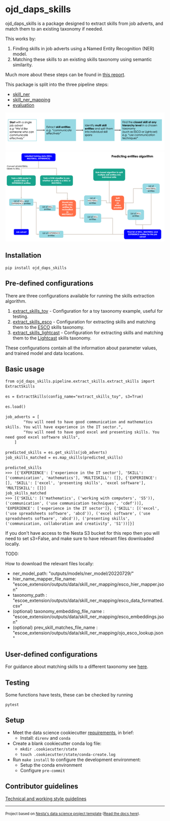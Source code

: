 # ojd_daps_skills

ojd_daps_skills is a package designed to extract skills from job adverts, and match them to an existing taxonomy if needed.

This works by:

1. Finding skills in job adverts using a Named Entity Recognition (NER) model.
2. Matching these skills to an existing skills taxonomy using semantic similarity.

Much more about these steps can be found in [this report](outputs/reports/skills_extraction.md).

This package is split into the three pipeline steps:

- [skill_ner](https://github.com/nestauk/ojd_daps_skills/tree/dev/ojd_daps_skills/pipeline/skill_ner)
- [skill_ner_mapping](https://github.com/nestauk/ojd_daps_skills/tree/dev/ojd_daps_skills/pipeline/skill_ner_mapping)
- [evaluation](https://github.com/nestauk/ojd_daps_skills/tree/dev/ojd_daps_skills/pipeline/evaluation)

![](outputs/reports/figures/overview.png)
![](outputs/reports/figures/overview_example.png)

## Installation

```
pip install ojd_daps_skills
```

## Pre-defined configurations

There are three configurations available for running the skills extraction algorithm.

1. [extract_skills_toy](ojd_daps_skills/config/extract_skills_toy.yaml) - Configuration for a toy taxonomy example, useful for testing.
2. [extract_skills_esco](ojd_daps_skills/config/extract_skills_esco.yaml) - Configuration for extracting skills and matching them to the [ESCO](https://esco.ec.europa.eu/en) skills taxonomy.
3. [extract_skills_lightcast](ojd_daps_skills/config/extract_skills_lightcast.yaml) - Configuration for extracting skills and matching them to the [Lightcast](https://skills.emsidata.com/) skills taxonomy.

These configurations contain all the information about parameter values, and trained model and data locations.

## Basic usage

```
from ojd_daps_skills.pipeline.extract_skills.extract_skills import ExtractSkills

es = ExtractSkills(config_name="extract_skills_toy", s3=True)

es.load()

job_adverts = [
        "You will need to have good communication and mathematics skills. You will have experience in the IT sector.",
        "You will need to have good excel and presenting skills. You need good excel software skills",
    ]

predicted_skills = es.get_skills(job_adverts)
job_skills_matched = es.map_skills(predicted_skills)

predicted_skills
>>> [{'EXPERIENCE': ['experience in the IT sector'], 'SKILL': ['communication', 'mathematics'], 'MULTISKILL': []}, {'EXPERIENCE': [], 'SKILL': ['excel', 'presenting skills', 'excel software'], 'MULTISKILL': []}]
job_skills_matched
>>> [{'SKILL': [('mathematics', ('working with computers', 'S5')), ('communication', ('use communication techniques', 'cdef'))], 'EXPERIENCE': ['experience in the IT sector']}, {'SKILL': [('excel', ('use spreadsheets software', 'abcd')), ('excel software', ('use spreadsheets software', 'abcd')), ('presenting skills', ('communication, collaboration and creativity', 'S1'))]}]

```

If you don't have access to the Nesta S3 bucket for this repo then you will need to set s3=False, and make sure to have relevant files downloaded locally.

TOD0:

How to download the relevant files locally:

- ner_model_path: "outputs/models/ner_model/20220729/"
- hier_name_mapper_file_name: "escoe_extension/outputs/data/skill_ner_mapping/esco_hier_mapper.json"
- taxonomy_path : "escoe_extension/outputs/data/skill_ner_mapping/esco_data_formatted.csv"
- (optional) taxonomy_embedding_file_name : "escoe_extension/outputs/data/skill_ner_mapping/esco_embeddings.json"
- (optional) prev_skill_matches_file_name : "escoe_extension/outputs/data/skill_ner_mapping/ojo_esco_lookup.json"

## User-defined configurations

For guidance about matching skills to a different taxonomy see [here](ojd_daps_skills/pipeline/extract_skills/README.md).

## Testing

Some functions have tests, these can be checked by running

```
pytest
```

## Setup

- Meet the data science cookiecutter [requirements](http://nestauk.github.io/ds-cookiecutter/quickstart), in brief:
  - Install: `direnv` and `conda`
- Create a blank cookiecutter conda log file:
  - `mkdir .cookiecutter/state`
  - `touch .cookiecutter/state/conda-create.log`
- Run `make install` to configure the development environment:
  - Setup the conda environment
  - Configure `pre-commit`

## Contributor guidelines

[Technical and working style guidelines](https://github.com/nestauk/ds-cookiecutter/blob/master/GUIDELINES.md)

---

<small><p>Project based on <a target="_blank" href="https://github.com/nestauk/ds-cookiecutter">Nesta's data science project template</a>
(<a href="http://nestauk.github.io/ds-cookiecutter">Read the docs here</a>).
</small>
